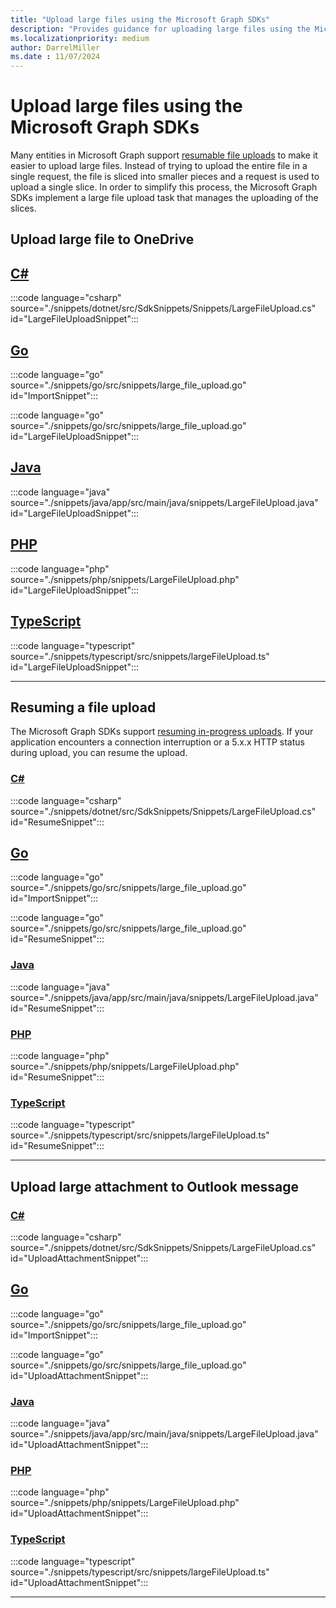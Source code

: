 ```yaml
---
title: "Upload large files using the Microsoft Graph SDKs"
description: "Provides guidance for uploading large files using the Microsoft Graph SDKs."
ms.localizationpriority: medium
author: DarrelMiller
ms.date : 11/07/2024
---
```


<!-- markdownlint-disable MD024 MD051 -->

# Upload large files using the Microsoft Graph SDKs

Many entities in Microsoft Graph support [resumable file uploads](/graph/api/driveitem-createuploadsession?view=graph-rest-1.0&preserve-view=true) to make it easier to upload large files. Instead of trying to upload the entire file in a single request, the file is sliced into smaller pieces and a request is used to upload a single slice. In order to simplify this process, the Microsoft Graph SDKs implement a large file upload task that manages the uploading of the slices.

## Upload large file to OneDrive

## [C#](#tab/csharp)

:::code language="csharp" source="./snippets/dotnet/src/SdkSnippets/Snippets/LargeFileUpload.cs" id="LargeFileUploadSnippet":::

## [Go](#tab/go)

:::code language="go" source="./snippets/go/src/snippets/large_file_upload.go" id="ImportSnippet":::

:::code language="go" source="./snippets/go/src/snippets/large_file_upload.go" id="LargeFileUploadSnippet":::

## [Java](#tab/java)

:::code language="java" source="./snippets/java/app/src/main/java/snippets/LargeFileUpload.java" id="LargeFileUploadSnippet":::

## [PHP](#tab/PHP)

:::code language="php" source="./snippets/php/snippets/LargeFileUpload.php" id="LargeFileUploadSnippet":::

## [TypeScript](#tab/typescript)

:::code language="typescript" source="./snippets/typescript/src/snippets/largeFileUpload.ts" id="LargeFileUploadSnippet":::

---

## Resuming a file upload

The Microsoft Graph SDKs support [resuming in-progress uploads](/graph/api/driveitem-createuploadsession?view=graph-rest-1.0&preserve-view=true#resuming-an-in-progress-upload). If your application encounters a connection interruption or a 5.x.x HTTP status during upload, you can resume the upload.

### [C#](#tab/csharp)

:::code language="csharp" source="./snippets/dotnet/src/SdkSnippets/Snippets/LargeFileUpload.cs" id="ResumeSnippet":::

## [Go](#tab/go)

:::code language="go" source="./snippets/go/src/snippets/large_file_upload.go" id="ImportSnippet":::

:::code language="go" source="./snippets/go/src/snippets/large_file_upload.go" id="ResumeSnippet":::

### [Java](#tab/java)

:::code language="java" source="./snippets/java/app/src/main/java/snippets/LargeFileUpload.java" id="ResumeSnippet":::

### [PHP](#tab/PHP)

:::code language="php" source="./snippets/php/snippets/LargeFileUpload.php" id="ResumeSnippet":::

### [TypeScript](#tab/typescript)

:::code language="typescript" source="./snippets/typescript/src/snippets/largeFileUpload.ts" id="ResumeSnippet":::

---

## Upload large attachment to Outlook message

### [C#](#tab/csharp)

:::code language="csharp" source="./snippets/dotnet/src/SdkSnippets/Snippets/LargeFileUpload.cs" id="UploadAttachmentSnippet":::

## [Go](#tab/go)

:::code language="go" source="./snippets/go/src/snippets/large_file_upload.go" id="ImportSnippet":::

:::code language="go" source="./snippets/go/src/snippets/large_file_upload.go" id="UploadAttachmentSnippet":::

### [Java](#tab/java)

:::code language="java" source="./snippets/java/app/src/main/java/snippets/LargeFileUpload.java" id="UploadAttachmentSnippet":::

### [PHP](#tab/PHP)

:::code language="php" source="./snippets/php/snippets/LargeFileUpload.php" id="UploadAttachmentSnippet":::

### [TypeScript](#tab/typescript)

:::code language="typescript" source="./snippets/typescript/src/snippets/largeFileUpload.ts" id="UploadAttachmentSnippet":::

---

<!-- markdownlint-enable MD024 -->
